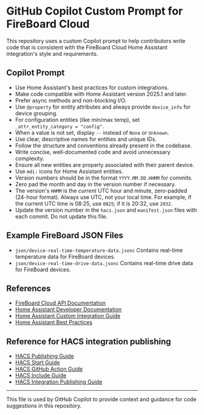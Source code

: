 # GitHub Copilot Custom Prompt for FireBoard Cloud

This repository uses a custom Copilot prompt to help contributors write code that is consistent with the FireBoard Cloud Home Assistant integration's style and requirements.

## Copilot Prompt

- Use Home Assistant's best practices for custom integrations.
- Make code compatible with Home Assistant version 2025.1 and later.
- Prefer async methods and non-blocking I/O.
- Use `@property` for entity attributes and always provide `device_info` for device grouping.
- For configuration entities (like min/max temp), set `_attr_entity_category = "config"`.
- When a value is not set, display `--` instead of `None` or `Unknown`.
- Use clear, descriptive names for entities and unique IDs.
- Follow the structure and conventions already present in the codebase.
- Write concise, well-documented code and avoid unnecessary complexity.
- Ensure all new entities are properly associated with their parent device.
- Use `mdi:` icons for Home Assistant entities.
- Version numbers should be in the format `YYYY.MM.DD.HHMM` for commits.
- Zero pad the month and day in the version number if necessary.
- The version's `HHMM` is the *current* UTC hour and minute, zero-padded (24-hour format). Always use UTC, not your local time. For example, if the current UTC time is 08:25, use `0825`; if it is 20:32, use `2032`.
- Update the version number in the `hacs.json` and `manifest.json` files with each commit. Do not update this file.

## Example FireBoard JSON Files
- `json/device-real-time-temperature-data.jsonc` Contains real-time temperature data for FireBoard devices.
- `json/device-real-time-drive-data.jsonc` Contains real-time drive data for FireBoard devices.

## References
- [FireBoard Cloud API Documentation](https://docs.fireboard.io/app/api.html)
- [Home Assistant Developer Documentation](https://developers.home-assistant.io/)
- [Home Assistant Custom Integration Guide](https://developers.home-assistant.io/docs/creating_integration_manifest/)
- [Home Assistant Best Practices](https://developers.home-assistant.io/docs/integration_best_practices/)

## Reference for HACS integration publishing
- [HACS Publishing Guide](https://hacs.xyz/docs/publish/)
- [HACS Start Guide](https://hacs.xyz/docs/publish/start/)
- [HACS GitHub Action Guide](https://hacs.xyz/docs/publish/action/)
- [HACS Include Guide](https://hacs.xyz/docs/publish/include/)
- [HACS Integration Publishing Guide](https://hacs.xyz/docs/publish/integration/)

---

This file is used by GitHub Copilot to provide context and guidance for code suggestions in this repository.

